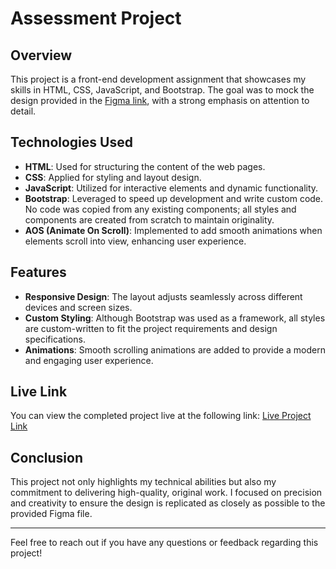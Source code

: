 # Assessment Project

## Overview

This project is a front-end development assignment that showcases my skills in HTML, CSS, JavaScript, and Bootstrap. The goal was to mock the design provided in the [Figma link](https://www.figma.com/design/sPQFevjsXyc1OptfKFf3AF/Internship-(Community)?node-id=0-1&t=2rLrrYypN8bHY6QP-1), with a strong emphasis on attention to detail.

## Technologies Used

- **HTML**: Used for structuring the content of the web pages.
- **CSS**: Applied for styling and layout design.
- **JavaScript**: Utilized for interactive elements and dynamic functionality.
- **Bootstrap**: Leveraged to speed up development and write custom code. No code was copied from any existing components; all styles and components are created from scratch to maintain originality.
- **AOS (Animate On Scroll)**: Implemented to add smooth animations when elements scroll into view, enhancing user experience.

## Features

- **Responsive Design**: The layout adjusts seamlessly across different devices and screen sizes.
- **Custom Styling**: Although Bootstrap was used as a framework, all styles are custom-written to fit the project requirements and design specifications.
- **Animations**: Smooth scrolling animations are added to provide a modern and engaging user experience.

## Live Link

You can view the completed project live at the following link: [Live Project Link](https://clipwise-assesment.vercel.app/)

## Conclusion

This project not only highlights my technical abilities but also my commitment to delivering high-quality, original work. I focused on precision and creativity to ensure the design is replicated as closely as possible to the provided Figma file.

---

Feel free to reach out if you have any questions or feedback regarding this project!
